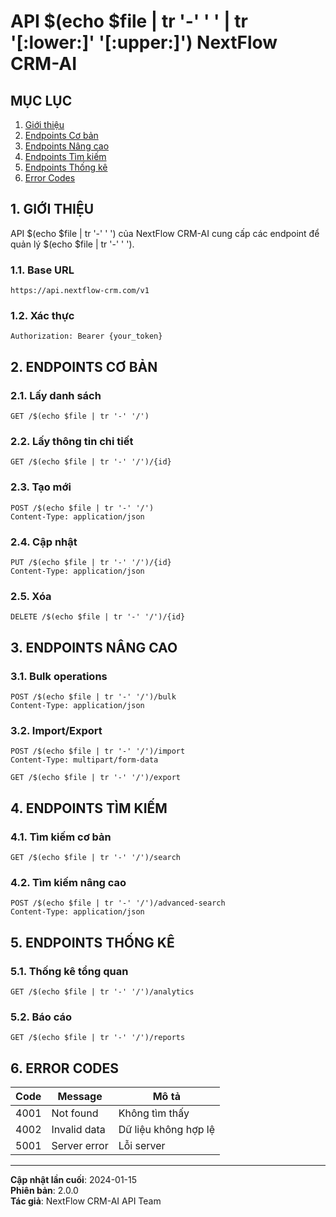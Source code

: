 # API $(echo $file | tr '-' ' ' | tr '[:lower:]' '[:upper:]') NextFlow CRM-AI

## MỤC LỤC

1. [Giới thiệu](#1-giới-thiệu)
2. [Endpoints Cơ bản](#2-endpoints-cơ-bản)
3. [Endpoints Nâng cao](#3-endpoints-nâng-cao)
4. [Endpoints Tìm kiếm](#4-endpoints-tìm-kiếm)
5. [Endpoints Thống kê](#5-endpoints-thống-kê)
6. [Error Codes](#6-error-codes)

## 1. GIỚI THIỆU

API $(echo $file | tr '-' ' ') của NextFlow CRM-AI cung cấp các endpoint để quản lý $(echo $file | tr '-' ' ').

### 1.1. Base URL

```
https://api.nextflow-crm.com/v1
```

### 1.2. Xác thực

```http
Authorization: Bearer {your_token}
```

## 2. ENDPOINTS CƠ BẢN

### 2.1. Lấy danh sách

```http
GET /$(echo $file | tr '-' '/')
```

### 2.2. Lấy thông tin chi tiết

```http
GET /$(echo $file | tr '-' '/')/{id}
```

### 2.3. Tạo mới

```http
POST /$(echo $file | tr '-' '/')
Content-Type: application/json
```

### 2.4. Cập nhật

```http
PUT /$(echo $file | tr '-' '/')/{id}
Content-Type: application/json
```

### 2.5. Xóa

```http
DELETE /$(echo $file | tr '-' '/')/{id}
```

## 3. ENDPOINTS NÂNG CAO

### 3.1. Bulk operations

```http
POST /$(echo $file | tr '-' '/')/bulk
Content-Type: application/json
```

### 3.2. Import/Export

```http
POST /$(echo $file | tr '-' '/')/import
Content-Type: multipart/form-data
```

```http
GET /$(echo $file | tr '-' '/')/export
```

## 4. ENDPOINTS TÌM KIẾM

### 4.1. Tìm kiếm cơ bản

```http
GET /$(echo $file | tr '-' '/')/search
```

### 4.2. Tìm kiếm nâng cao

```http
POST /$(echo $file | tr '-' '/')/advanced-search
Content-Type: application/json
```

## 5. ENDPOINTS THỐNG KÊ

### 5.1. Thống kê tổng quan

```http
GET /$(echo $file | tr '-' '/')/analytics
```

### 5.2. Báo cáo

```http
GET /$(echo $file | tr '-' '/')/reports
```

## 6. ERROR CODES

| Code | Message | Mô tả |
|------|---------|-------|
| 4001 | Not found | Không tìm thấy |
| 4002 | Invalid data | Dữ liệu không hợp lệ |
| 5001 | Server error | Lỗi server |

---

**Cập nhật lần cuối**: 2024-01-15  
**Phiên bản**: 2.0.0  
**Tác giả**: NextFlow CRM-AI API Team